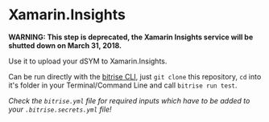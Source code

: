 # Xamarin.Insights

**WARNING: This step is deprecated, the Xamarin Insights service will be shutted down on March 31, 2018.**

Use it to upload your dSYM to Xamarin.Insights.

Can be run directly with the [bitrise CLI](https://github.com/bitrise-io/bitrise),
just `git clone` this repository, `cd` into it's folder in your Terminal/Command Line
and call `bitrise run test`.

*Check the `bitrise.yml` file for required inputs which have to be
added to your `.bitrise.secrets.yml` file!*
